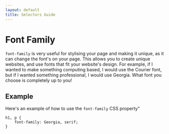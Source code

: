 ```yaml
--- 
layout: default
title: Selectors Guide
---
```



# Font Family

`font-family` is very useful for stylising your page and making it unique, as it can change the font's on your page. This allows you to create unique websites, and use fonts that fit your website's design. For example, if I wanted to make something computing based, I would use the Courier font, but if I wanted something professional, I would use Georgia. What font you choose is completely up to you!

## Example

Here's an example of how to use the `font-family` CSS property" 

```
h1, p {
    font-family: Georgia, serif; 
}

```